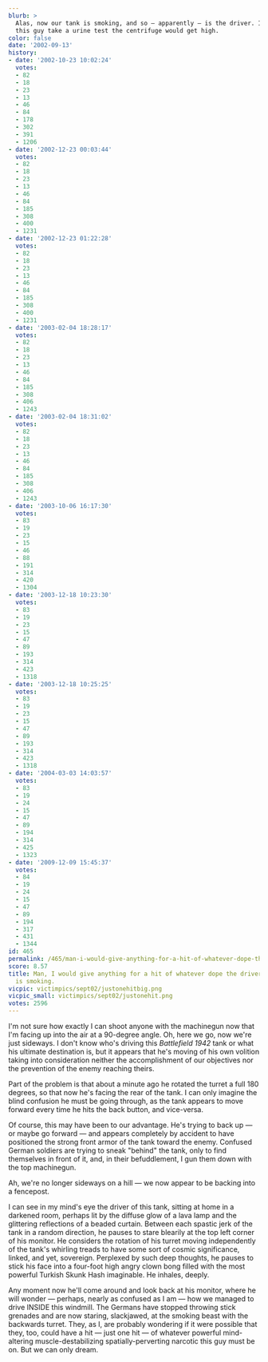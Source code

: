 ```yaml
---
blurb: >
  Alas, now our tank is smoking, and so — apparently — is the driver. If they made
  this guy take a urine test the centrifuge would get high.
color: false
date: '2002-09-13'
history:
- date: '2002-10-23 10:02:24'
  votes:
  - 82
  - 18
  - 23
  - 13
  - 46
  - 84
  - 178
  - 302
  - 391
  - 1206
- date: '2002-12-23 00:03:44'
  votes:
  - 82
  - 18
  - 23
  - 13
  - 46
  - 84
  - 185
  - 308
  - 400
  - 1231
- date: '2002-12-23 01:22:28'
  votes:
  - 82
  - 18
  - 23
  - 13
  - 46
  - 84
  - 185
  - 308
  - 400
  - 1231
- date: '2003-02-04 18:28:17'
  votes:
  - 82
  - 18
  - 23
  - 13
  - 46
  - 84
  - 185
  - 308
  - 406
  - 1243
- date: '2003-02-04 18:31:02'
  votes:
  - 82
  - 18
  - 23
  - 13
  - 46
  - 84
  - 185
  - 308
  - 406
  - 1243
- date: '2003-10-06 16:17:30'
  votes:
  - 83
  - 19
  - 23
  - 15
  - 46
  - 88
  - 191
  - 314
  - 420
  - 1304
- date: '2003-12-18 10:23:30'
  votes:
  - 83
  - 19
  - 23
  - 15
  - 47
  - 89
  - 193
  - 314
  - 423
  - 1318
- date: '2003-12-18 10:25:25'
  votes:
  - 83
  - 19
  - 23
  - 15
  - 47
  - 89
  - 193
  - 314
  - 423
  - 1318
- date: '2004-03-03 14:03:57'
  votes:
  - 83
  - 19
  - 24
  - 15
  - 47
  - 89
  - 194
  - 314
  - 425
  - 1323
- date: '2009-12-09 15:45:37'
  votes:
  - 84
  - 19
  - 24
  - 15
  - 47
  - 89
  - 194
  - 317
  - 431
  - 1344
id: 465
permalink: /465/man-i-would-give-anything-for-a-hit-of-whatever-dope-the-driver-of-this-tank-is-smoking/
score: 8.57
title: Man, I would give anything for a hit of whatever dope the driver of this tank
  is smoking.
vicpic: victimpics/sept02/justonehitbig.png
vicpic_small: victimpics/sept02/justonehit.png
votes: 2596
---
```


I'm not sure how exactly I can shoot anyone with the machinegun now that
I'm facing up into the air at a 90-degree angle. Oh, here we go, now
we're just sideways. I don't know who's driving this *Battlefield 1942*
tank or what his ultimate destination is, but it appears that he's
moving of his own volition taking into consideration neither the
accomplishment of our objectives nor the prevention of the enemy
reaching theirs.

Part of the problem is that about a minute ago he rotated the turret a
full 180 degrees, so that now he's facing the rear of the tank. I can
only imagine the blind confusion he must be going through, as the tank
appears to move forward every time he hits the back button, and
vice-versa.

Of course, this may have been to our advantage. He's trying to back up
— or maybe go forward — and appears completely by accident to have
positioned the strong front armor of the tank toward the enemy. Confused
German soldiers are trying to sneak "behind" the tank, only to find
themselves in front of it, and, in their befuddlement, I gun them down
with the top machinegun.

Ah, we're no longer sideways on a hill — we now appear to be backing
into a fencepost.

I can see in my mind's eye the driver of this tank, sitting at home in a
darkened room, perhaps lit by the diffuse glow of a lava lamp and the
glittering reflections of a beaded curtain. Between each spastic jerk of
the tank in a random direction, he pauses to stare blearily at the top
left corner of his monitor. He considers the rotation of his turret
moving independently of the tank's whirling treads to have some sort of
cosmic significance, linked, and yet, sovereign. Perplexed by such deep
thoughts, he pauses to stick his face into a four-foot high angry clown
bong filled with the most powerful Turkish Skunk Hash imaginable. He
inhales, deeply.

Any moment now he'll come around and look back at his monitor, where he
will wonder — perhaps, nearly as confused as I am — how we managed to
drive INSIDE this windmill. The Germans have stopped throwing stick
grenades and are now staring, slackjawed, at the smoking beast with the
backwards turret. They, as I, are probably wondering if it were possible
that they, too, could have a hit — just one hit — of whatever powerful
mind-altering muscle-destabilizing spatially-perverting narcotic this
guy must be on. But we can only dream.